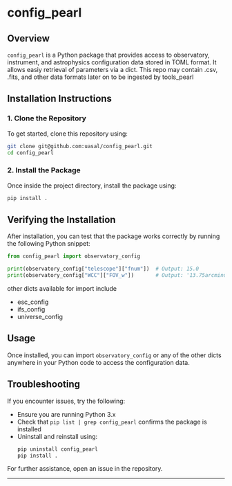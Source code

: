# config_pearl

## Overview
`config_pearl` is a Python package that provides access to observatory, instrument, and astrophysics configuration data stored in TOML format. It allows easiy retrieval of parameters via a dict. This repo may contain .csv, .fits, and other data formats later on to be ingested by tools_pearl

## Installation Instructions

### **1. Clone the Repository**
To get started, clone this repository using:
```sh
git clone git@github.com:uasal/config_pearl.git
cd config_pearl
```

### **2. Install the Package**
Once inside the project directory, install the package using:
```sh
pip install .
```

## Verifying the Installation
After installation, you can test that the package works correctly by running the following Python snippet:

```python
from config_pearl import observatory_config

print(observatory_config["telescope"]["fnum"])  # Output: 15.0
print(observatory_config["WCC"]["FOV_w"])       # Output: '13.75arcminute'
```

other dicts available for import include
* esc_config
* ifs_config
* universe_config

## Usage
Once installed, you can import `observatory_config` or any of the other dicts anywhere in your Python code to access the configuration data.

## Troubleshooting
If you encounter issues, try the following:
- Ensure you are running Python 3.x
- Check that `pip list | grep config_pearl` confirms the package is installed
- Uninstall and reinstall using:
  ```sh
  pip uninstall config_pearl
  pip install .
  ```

For further assistance, open an issue in the repository.

---

 

